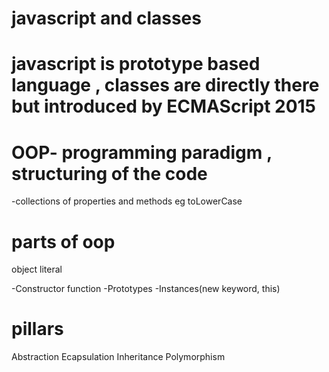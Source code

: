 # javascript and classes 
# javascript is prototype based language , classes are directly there but introduced by ECMAScript 2015
# OOP- programming paradigm , structuring of the code
-collections of properties and methods eg toLowerCase

# parts of oop
object literal 

-Constructor function
-Prototypes
-Instances(new keyword, this)

# pillars
Abstraction
Ecapsulation
Inheritance
Polymorphism

